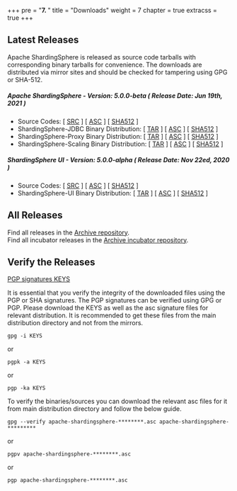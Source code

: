 +++
pre = "<b>7. </b>"
title = "Downloads"
weight = 7
chapter = true
extracss = true
+++

## Latest Releases

Apache ShardingSphere is released as source code tarballs with corresponding binary tarballs for convenience.
The downloads are distributed via mirror sites and should be checked for tampering using GPG or SHA-512.

##### Apache ShardingSphere - Version: 5.0.0-beta ( Release Date: Jun 19th, 2021 )

- Source Codes: [ [<u>SRC</u>](https://www.apache.org/dyn/closer.cgi/shardingsphere/5.0.0-beta/apache-shardingsphere-5.0.0-beta-src.zip) ] [ [<u>ASC</u>](https://downloads.apache.org/shardingsphere/5.0.0-beta/apache-shardingsphere-5.0.0-beta-src.zip.asc) ] [ [<u>SHA512</u>](https://downloads.apache.org/shardingsphere/5.0.0-beta/apache-shardingsphere-5.0.0-beta-src.zip.sha512) ]
- ShardingSphere-JDBC Binary Distribution: [ [<u>TAR</u>](https://www.apache.org/dyn/closer.cgi/shardingsphere/5.0.0-beta/apache-shardingsphere-5.0.0-beta-shardingsphere-jdbc-bin.tar.gz) ] [ [<u>ASC</u>](https://downloads.apache.org/shardingsphere/5.0.0-beta/apache-shardingsphere-5.0.0-beta-shardingsphere-jdbc-bin.tar.gz.asc) ] [ [<u>SHA512</u>](https://downloads.apache.org/shardingsphere/5.0.0-beta/apache-shardingsphere-5.0.0-beta-shardingsphere-jdbc-bin.tar.gz.sha512) ]
- ShardingSphere-Proxy Binary Distribution: [ [<u>TAR</u>](https://www.apache.org/dyn/closer.cgi/shardingsphere/5.0.0-beta/apache-shardingsphere-5.0.0-beta-shardingsphere-proxy-bin.tar.gz) ] [ [<u>ASC</u>](https://downloads.apache.org/shardingsphere/5.0.0-beta/apache-shardingsphere-5.0.0-beta-shardingsphere-proxy-bin.tar.gz.asc) ] [ [<u>SHA512</u>](https://downloads.apache.org/shardingsphere/5.0.0-beta/apache-shardingsphere-5.0.0-beta-shardingsphere-proxy-bin.tar.gz.sha512) ]
- ShardingSphere-Scaling Binary Distribution: [ [<u>TAR</u>](https://www.apache.org/dyn/closer.cgi/shardingsphere/5.0.0-beta/apache-shardingsphere-5.0.0-beta-shardingsphere-scaling-bin.tar.gz) ] [ [<u>ASC</u>](https://downloads.apache.org/shardingsphere/5.0.0-beta/apache-shardingsphere-5.0.0-beta-shardingsphere-scaling-bin.tar.gz.asc) ] [ [<u>SHA512</u>](https://downloads.apache.org/shardingsphere/5.0.0-beta/apache-shardingsphere-5.0.0-beta-shardingsphere-scaling-bin.tar.gz.sha512) ]

##### ShardingSphere UI - Version: 5.0.0-alpha ( Release Date: Nov 22ed, 2020 )

- Source Codes: [ [<u>SRC</u>](https://www.apache.org/dyn/closer.cgi/shardingsphere/shardingsphere-ui-5.0.0-alpha/apache-shardingsphere-5.0.0-alpha-shardingsphere-ui-src.zip ) ] [ [<u>ASC</u>](https://downloads.apache.org/shardingsphere/shardingsphere-ui-5.0.0-alpha/apache-shardingsphere-5.0.0-alpha-shardingsphere-ui-src.zip.asc) ] [ [<u>SHA512</u>](https://downloads.apache.org/shardingsphere/shardingsphere-ui-5.0.0-alpha/apache-shardingsphere-5.0.0-alpha-shardingsphere-ui-src.zip.sha512) ]
- ShardingSphere-UI Binary Distribution: [ [<u>TAR</u>](https://www.apache.org/dyn/closer.cgi/shardingsphere/shardingsphere-ui-5.0.0-alpha/apache-shardingsphere-5.0.0-alpha-shardingsphere-ui-bin.tar.gz) ] [ [<u>ASC</u>](https://downloads.apache.org/shardingsphere/shardingsphere-ui-5.0.0-alpha/apache-shardingsphere-5.0.0-alpha-shardingsphere-ui-bin.tar.gz.asc) ] [ [<u>SHA512</u>](https://downloads.apache.org/shardingsphere/shardingsphere-ui-5.0.0-alpha/apache-shardingsphere-5.0.0-alpha-shardingsphere-ui-bin.tar.gz.sha512) ]

## All Releases

Find all releases in the [Archive repository](https://archive.apache.org/dist/shardingsphere/).</br>
Find all incubator releases in the [Archive incubator repository](https://archive.apache.org/dist/incubator/shardingsphere/).

## Verify the Releases

[PGP signatures KEYS](https://downloads.apache.org/shardingsphere/KEYS)

It is essential that you verify the integrity of the downloaded files using the PGP or SHA signatures.
The PGP signatures can be verified using GPG or PGP.
Please download the KEYS as well as the asc signature files for relevant distribution.
It is recommended to get these files from the main distribution directory and not from the mirrors.

```shell
gpg -i KEYS
```

or

```shell
pgpk -a KEYS
```

or

```shell
pgp -ka KEYS
```

To verify the binaries/sources you can download the relevant asc files for it from main distribution directory and follow the below guide.

```shell
gpg --verify apache-shardingsphere-********.asc apache-shardingsphere-*********
```

or

```shell
pgpv apache-shardingsphere-********.asc
```

or

```shell
pgp apache-shardingsphere-********.asc
```
